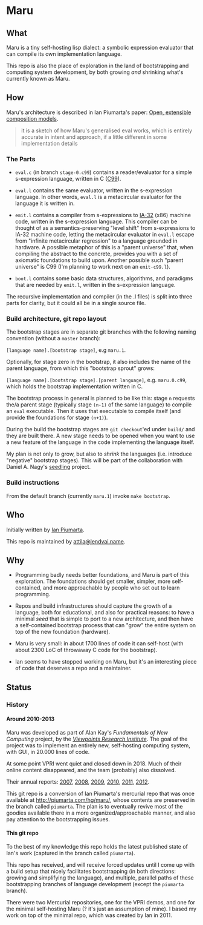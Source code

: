 # Maru

## What

Maru is a tiny self-hosting lisp dialect: a symbolic expression evaluator
that can compile its own implementation language.

This repo is also the place of exploration in the land of bootstrapping
and computing system development, by both growing *and* shrinking what's
currently known as Maru.

## How

Maru's architecture is described in Ian Piumarta's paper:
[Open, extensible composition models](https://www.piumarta.com/freeco11/freeco11-piumarta-oecm.pdf).

> it is a sketch of how Maru's generalised eval works,
> which is entirely accurate in intent and approach,
> if a little different in some implementation details

### The Parts

* `eval.c` (in branch `stage-0.c99`) contains a reader/evaluator for a simple
s-expression language, written in C ([C99](https://en.wikipedia.org/wiki/C99)).

* `eval.l` contains the same evaluator, written in the s-expression language.
In other words, `eval.l` is a metacircular evaluator for the language it is written in.

* `emit.l` contains a compiler from s-expressions to [IA-32](https://en.wikipedia.org/wiki/IA-32) (x86)
machine code, written in the s-expression language. This compiler can be thought of as a
semantics-preserving "level shift" from s-expressions to IA-32 machine code, letting the metacircular
evaluator in `eval.l` escape from "infinite metacircular regression" to a language grounded in hardware.
A possible metaphor of this is a "parent universe" that, when compiling the abstract to the concrete,
provides you with a set of axiomatic foundations to build upon. Another possible such "parent universe" is
C99 (I'm planning to work next on an `emit-c99.l`).

* `boot.l` contains some basic data structures, algorithms, and paradigms that are needed by `emit.l`,
written in the s-expression language.

The recursive implementation and compiler (in the .l files) is split into three parts for clarity,
but it could all be in a single source file.

### Build architecture, git repo layout

The bootstrap stages are in separate git branches with the following
naming convention (without a `master` branch):

`[language name].[bootstrap stage]`, e.g `maru.1`.

Optionally, for stage zero in the bootstrap, it also includes the name of the
parent language, from which this "bootstrap sprout" grows:

`[language name].[bootstrap stage].[parent language]`, e.g. `maru.0.c99`, which holds
the bootstrap implementation written in C.

The bootstrap process in general is planned to be like this: stage `n` requests
the/a parent stage (typically stage `(n-1)` of the same language) to compile an
`eval` executable. Then it uses that executable to compile itself (and provide
the foundations for stage `(n+1)`).

During the build the bootstrap stages are `git checkout`'ed under `build/`
and they are built there. A new stage needs to be opened when you want to use a new feature
of the language in the code implementing the language itself.

My plan is not only to grow, but also to *shrink* the languages (i.e. introduce
"negative" bootstrap stages). This will be part of the collaboration with
Daniel A. Nagy's [seedling](https://github.com/nagydani/seedling/) project.

### Build instructions

From the default branch (currently `maru.1`) invoke `make bootstrap`.

## Who

Initially written by [Ian Piumarta](https://www.piumarta.com/software/maru/).

This repo is maintained by [attila@lendvai.name](mailto:attila@lendvai.name).

## Why

* Programming badly needs better foundations, and Maru is part of this exploration.
The foundations should get smaller, simpler, more self-contained, and more approachable
by people who set out to learn programming.

* Repos and build infrastructures should capture the growth of a language, both for
educational, and also for practical reasons: to have a minimal *seed* that is simple to
port to a new architecture, and then have a self-contained bootstrap process that
can "grow" the entire system on top of the new foundation (hardware).

* Maru is very small: in about 1700 lines of code it can self-host
(with about 2300 LoC of throwaway C code for the bootstrap).

* Ian seems to have stopped working on Maru, but it's an interesting piece of code that deserves
a repo and a maintainer.

## Status


### History

#### Around 2010-2013
Maru was developed as part of Alan Kay's *Fundamentals of New Computing* project,
by the *[Viewpoints Research Institute](https://web.archive.org/web/20111002111856/http://www.viewpointsresearch.org/fonc_wiki/index.php/Idst)*.
The goal of the project was to implement an entirely new, self-hosting computing system, with GUI, in 20.000 lines of code.

At some point VPRI went quiet and closed down in 2018. Much of their online content disappeared, and the team (probably) also dissolved.

Their annual reports:
[2007](http://www.vpri.org/pdf/tr2007008_steps.pdf),
[2008](http://www.vpri.org/pdf/tr2008004_steps08.pdf),
[2009](http://www.vpri.org/pdf/tr2009016_steps09.pdf),
[2010](http://www.vpri.org/pdf/tr2010004_steps10.pdf),
[2011](http://www.vpri.org/pdf/tr2011004_steps11.pdf),
[2012](http://www.vpri.org/pdf/tr2012001_steps.pdf).

This git repo is a conversion of Ian Piumarta's mercurial repo that was once
available at http://piumarta.com/hg/maru/, whose contents are preserved in the
branch called `piumarta`. The plan is to eventually revive most of the goodies
available there in a more organized/approachable manner, and also pay attention
to the bootstrapping issues.

#### This git repo

To the best of my knowledge this repo holds the latest published state of
Ian's work (captured in the branch called `piumarta`).

This repo has received, and will receive forced updates until I come up with
a build setup that nicely facilitates bootstrapping (in both directions:
growing and simplifying the language), and multiple, parallel paths of these
bootstrapping branches of language development (except the `piumarta` branch).

There were two Mercurial repositories, one for the VPRI demos, and one for the
minimal self-hosting Maru (? it's just an assumption of mine). I based my work
on top of the minimal repo, which was created by Ian in 2011.
